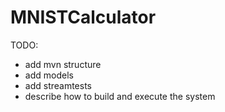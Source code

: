 # MNISTCalculator
TODO:
* add mvn structure
* add models
* add streamtests
* describe how to build and execute the system

